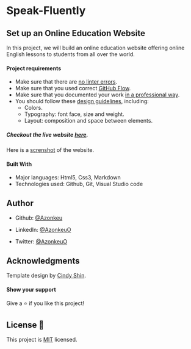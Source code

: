 # Speak-Fluently

## Set up an Online Education Website

In this project, we will build an online education website offering online English lessons to students from all over the world.

#### Project requirements 

- Make sure that there are [no linter errors](https://github.com/microverseinc/linters-config).
- Make sure that you used correct [GitHub Flow](https://github.com/microverseinc/curriculum-transversal-skills/blob/main/git-github/articles/github_flow.md).
- Make sure that you documented your work [in a professional way](https://github.com/microverseinc/curriculum-transversal-skills/blob/main/documentation/articles/professional_repo_rules.md).
- You should follow these [design guidelines](https://www.behance.net/gallery/29845175/CC-Global-Summit-2015), including:
    - Colors.
    - Typography: font face, size and weight.
    - Layout: composition and space between elements.
    

 ##### Checkout the live website [here](https://azonkeu.github.io/Speak-Fluently/).
 
 Here is a [screnshot](pictures/screensho-edu.JPG) of the website.


#### Built With

- Major languages: Html5, Css3, Markdown
- Technologies used: Github, Git, Visual Studio code

## Author

- Github: [@Azonkeu](https://github.com/Azonkeu)

- LinkedIn: [@AzonkeuO](https://www.linkedin.com/in/azonkeu-ornela-88a14b172/)

- Twitter: [@AzonkeuO](https://twitter.com/AzonkeuO)

## Acknowledgments

Template design by [Cindy Shin](https://www.behance.net/adagio07).

#### Show your support

Give a ⭐️ if you like this project!


## License 📝
This project is [MIT](https://github.com/Azonkeu/Speak-Fluently/blob/main/LICENSE) licensed.